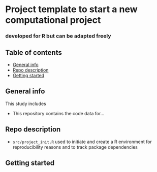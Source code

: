 # Project template to start a new computational project
### developed for R but can be adapted freely

## Table of contents
* [General info](#general-info)
* [Repo description](#repo-description)
* [Getting started](#getting-started)

## General info
This study includes 
- This repository contains the code data for...

## Repo description
- ```src/project_init.R``` used to initiate and create a R environment for reproducibility reasons and to track package dependencies 

## Getting started
